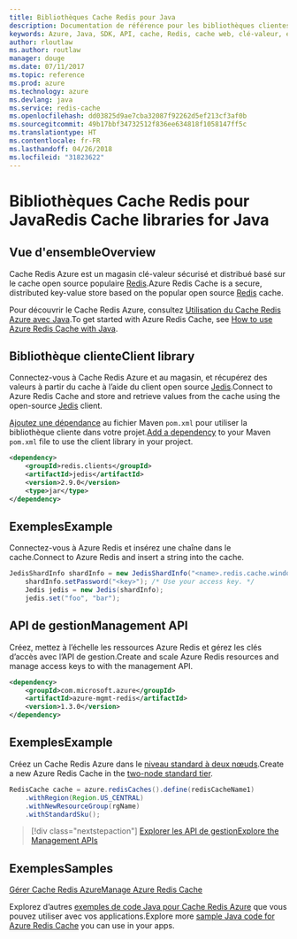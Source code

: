 ```yaml
---
title: Bibliothèques Cache Redis pour Java
description: Documentation de référence pour les bibliothèques clientes et de gestion Java pour les bases de données pour Cache Redis
keywords: Azure, Java, SDK, API, cache, Redis, cache web, clé-valeur, en mémoire
author: rloutlaw
ms.author: routlaw
manager: douge
ms.date: 07/11/2017
ms.topic: reference
ms.prod: azure
ms.technology: azure
ms.devlang: java
ms.service: redis-cache
ms.openlocfilehash: dd03825d9ae7cba32087f92262d5ef213cf3af0b
ms.sourcegitcommit: 49b17bbf34732512f836ee634818f1058147ff5c
ms.translationtype: HT
ms.contentlocale: fr-FR
ms.lasthandoff: 04/26/2018
ms.locfileid: "31823622"
---
```

# <a name="redis-cache-libraries-for-java"></a><span data-ttu-id="eb8aa-104">Bibliothèques Cache Redis pour Java</span><span class="sxs-lookup"><span data-stu-id="eb8aa-104">Redis Cache libraries for Java</span></span>

## <a name="overview"></a><span data-ttu-id="eb8aa-105">Vue d'ensemble</span><span class="sxs-lookup"><span data-stu-id="eb8aa-105">Overview</span></span>

<span data-ttu-id="eb8aa-106">Cache Redis Azure est un magasin clé-valeur sécurisé et distribué basé sur le cache open source populaire [Redis](https://redis.io/).</span><span class="sxs-lookup"><span data-stu-id="eb8aa-106">Azure Redis Cache is a secure, distributed key-value store based on the popular open source [Redis](https://redis.io/) cache.</span></span> 

<span data-ttu-id="eb8aa-107">Pour découvrir le Cache Redis Azure, consultez [Utilisation du Cache Redis Azure avec Java](/azure/redis-cache/cache-java-get-started).</span><span class="sxs-lookup"><span data-stu-id="eb8aa-107">To get started with Azure Redis Cache, see [How to use Azure Redis Cache with Java](/azure/redis-cache/cache-java-get-started).</span></span>

## <a name="client-library"></a><span data-ttu-id="eb8aa-108">Bibliothèque cliente</span><span class="sxs-lookup"><span data-stu-id="eb8aa-108">Client library</span></span>

<span data-ttu-id="eb8aa-109">Connectez-vous à Cache Redis Azure et au magasin, et récupérez des valeurs à partir du cache à l’aide du client open source [Jedis](https://github.com/xetorthio/jedis).</span><span class="sxs-lookup"><span data-stu-id="eb8aa-109">Connect to Azure Redis Cache and store and retrieve values from the cache using the open-source [Jedis](https://github.com/xetorthio/jedis) client.</span></span>  

<span data-ttu-id="eb8aa-110">[Ajoutez une dépendance](https://maven.apache.org/guides/getting-started/index.html#How_do_I_use_external_dependencies) au fichier Maven `pom.xml` pour utiliser la bibliothèque cliente dans votre projet.</span><span class="sxs-lookup"><span data-stu-id="eb8aa-110">[Add a dependency](https://maven.apache.org/guides/getting-started/index.html#How_do_I_use_external_dependencies) to your Maven `pom.xml` file to use the client library in your project.</span></span>   

```XML
<dependency>
    <groupId>redis.clients</groupId>
    <artifactId>jedis</artifactId>
    <version>2.9.0</version>
    <type>jar</type>
</dependency>
```

## <a name="example"></a><span data-ttu-id="eb8aa-111">Exemples</span><span class="sxs-lookup"><span data-stu-id="eb8aa-111">Example</span></span>

<span data-ttu-id="eb8aa-112">Connectez-vous à Azure Redis et insérez une chaîne dans le cache.</span><span class="sxs-lookup"><span data-stu-id="eb8aa-112">Connect to Azure Redis and insert a string into the cache.</span></span>

```java
JedisShardInfo shardInfo = new JedisShardInfo("<name>.redis.cache.windows.net", 6380, useSsl);
    shardInfo.setPassword("<key>"); /* Use your access key. */
    Jedis jedis = new Jedis(shardInfo);
    jedis.set("foo", "bar");
```

## <a name="management-api"></a><span data-ttu-id="eb8aa-113">API de gestion</span><span class="sxs-lookup"><span data-stu-id="eb8aa-113">Management API</span></span>

<span data-ttu-id="eb8aa-114">Créez, mettez à l’échelle les ressources Azure Redis et gérez les clés d’accès avec l’API de gestion.</span><span class="sxs-lookup"><span data-stu-id="eb8aa-114">Create and scale Azure Redis resources and manage access keys to with the management API.</span></span>

```XML
<dependency>
    <groupId>com.microsoft.azure</groupId>
    <artifactId>azure-mgmt-redis</artifactId>
    <version>1.3.0</version>
</dependency>
```

## <a name="example"></a><span data-ttu-id="eb8aa-115">Exemples</span><span class="sxs-lookup"><span data-stu-id="eb8aa-115">Example</span></span>

<span data-ttu-id="eb8aa-116">Créez un Cache Redis Azure dans le [niveau standard à deux nœuds](https://azure.microsoft.com/services/cache/).</span><span class="sxs-lookup"><span data-stu-id="eb8aa-116">Create a new Azure Redis Cache in the [two-node standard tier](https://azure.microsoft.com/services/cache/).</span></span> 

```java
RedisCache cache = azure.redisCaches().define(redisCacheName1)
    .withRegion(Region.US_CENTRAL)
    .withNewResourceGroup(rgName)
    .withStandardSku();
```

> [!div class="nextstepaction"]
> [<span data-ttu-id="eb8aa-117">Explorer les API de gestion</span><span class="sxs-lookup"><span data-stu-id="eb8aa-117">Explore the Management APIs</span></span>](/java/api/overview/azure/rediscache/management)

## <a name="samples"></a><span data-ttu-id="eb8aa-118">Exemples</span><span class="sxs-lookup"><span data-stu-id="eb8aa-118">Samples</span></span>

[<span data-ttu-id="eb8aa-119">Gérer Cache Redis Azure</span><span class="sxs-lookup"><span data-stu-id="eb8aa-119">Manage Azure Redis Cache</span></span>](https://github.com/Azure-Samples/redis-java-manage-cache)   

<span data-ttu-id="eb8aa-120">Explorez d’autres [exemples de code Java pour Cache Redis Azure](https://azure.microsoft.com/resources/samples/?platform=java&term=redis) que vous pouvez utiliser avec vos applications.</span><span class="sxs-lookup"><span data-stu-id="eb8aa-120">Explore more [sample Java code for Azure Redis Cache](https://azure.microsoft.com/resources/samples/?platform=java&term=redis) you can use in your apps.</span></span>

